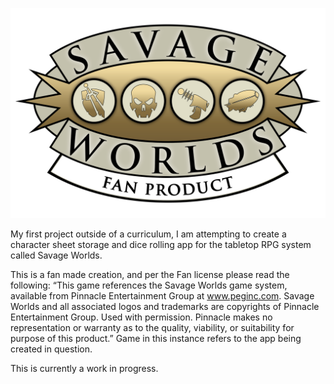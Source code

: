 ![alt text](Frontend/src/assets/SWFanLogo.png)


My first project outside of a curriculum, I am attempting to create a character sheet storage and dice rolling app for the tabletop RPG system called Savage Worlds. 

This is a fan made creation, and per the Fan license please read the following: “This game references the Savage Worlds game system, available from Pinnacle Entertainment Group at www.peginc.com. Savage Worlds and all associated logos and trademarks are copyrights of Pinnacle Entertainment Group. Used with permission. Pinnacle makes no representation or warranty as to the quality, viability, or suitability for purpose of this product.” Game in this instance refers to the app being created in question. 

This is currently a work in progress.
